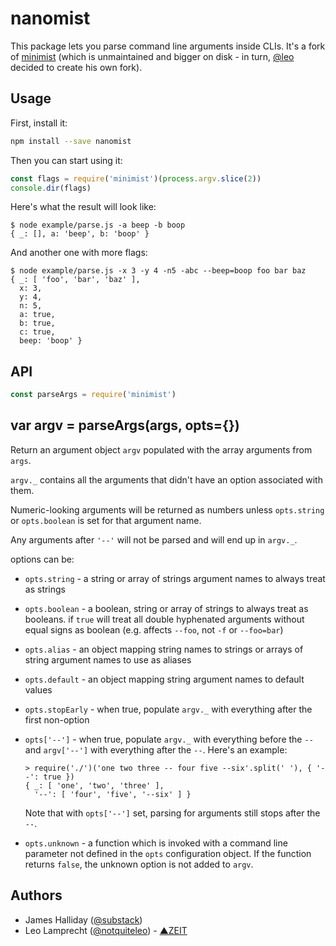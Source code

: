 # nanomist

This package lets you parse command line arguments inside CLIs. It's a fork of [minimist](https://github.com/substack/minimist) (which is unmaintained and bigger on disk - in turn, [@leo](https://github.com/leo) decided to create his own fork).

## Usage

First, install it:

```bash
npm install --save nanomist
```

Then you can start using it:

``` js
const flags = require('minimist')(process.argv.slice(2))
console.dir(flags)
```

Here's what the result will look like:

```
$ node example/parse.js -a beep -b boop
{ _: [], a: 'beep', b: 'boop' }
```

And another one with more flags:

```
$ node example/parse.js -x 3 -y 4 -n5 -abc --beep=boop foo bar baz
{ _: [ 'foo', 'bar', 'baz' ],
  x: 3,
  y: 4,
  n: 5,
  a: true,
  b: true,
  c: true,
  beep: 'boop' }
```

## API

``` js
const parseArgs = require('minimist')
```

## var argv = parseArgs(args, opts={})

Return an argument object `argv` populated with the array arguments from `args`.

`argv._` contains all the arguments that didn't have an option associated with
them.

Numeric-looking arguments will be returned as numbers unless `opts.string` or
`opts.boolean` is set for that argument name.

Any arguments after `'--'` will not be parsed and will end up in `argv._`.

options can be:

* `opts.string` - a string or array of strings argument names to always treat as
strings
* `opts.boolean` - a boolean, string or array of strings to always treat as
booleans. if `true` will treat all double hyphenated arguments without equal signs
as boolean (e.g. affects `--foo`, not `-f` or `--foo=bar`)
* `opts.alias` - an object mapping string names to strings or arrays of string
argument names to use as aliases
* `opts.default` - an object mapping string argument names to default values
* `opts.stopEarly` - when true, populate `argv._` with everything after the
first non-option
* `opts['--']` - when true, populate `argv._` with everything before the `--`
and `argv['--']` with everything after the `--`. Here's an example:

  ```
  > require('./')('one two three -- four five --six'.split(' '), { '--': true })
  { _: [ 'one', 'two', 'three' ],
    '--': [ 'four', 'five', '--six' ] }
  ```

  Note that with `opts['--']` set, parsing for arguments still stops after the
  `--`.

* `opts.unknown` - a function which is invoked with a command line parameter not
defined in the `opts` configuration object. If the function returns `false`, the
unknown option is not added to `argv`.

## Authors

- James Halliday ([@substack](https://twitter.com/substack))
- Leo Lamprecht ([@notquiteleo](https://twitter.com/notquiteleo)) - [▲ZEIT](https://zeit.co)
